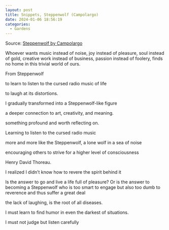 ```yaml
---
layout: post
title: Snippets, Steppenwolf (Campolargo)
date: 2024-01-06 18:56:19
categories:
  - Gardens
---
```

Source: [Steppenwolf by Campolargo](https://www.juandavidcampolargo.com/blog/steppenwolf)

Whoever wants music instead of noise, joy instead of pleasure, soul instead of gold, creative work instead of business, passion instead of foolery, finds no home in this trivial world of ours.

From Steppenwolf


to learn to listen to the cursed radio music of life

to laugh at its distortions.


I gradually transformed into a Steppenwolf-like figure

a deeper connection to art, creativity, and meaning.

something profound and worth reflecting on.

Learning to listen to the cursed radio music 

more and more like the Steppenwolf, a lone wolf in a sea of noise
 
encouraging others to strive for a higher level of consciousness 

Henry David Thoreau.

I realized I didn’t know how to revere the spirit behind it

Is the answer to go and live a life full of pleasure? Or is the answer to becoming a Steppenwolf who is too smart to engage but also too dumb to reverence and thus suffer a great deal

the lack of laughing, is the root of all diseases.

I must learn to find humor in even the darkest of situations.

I must not judge but listen carefully

